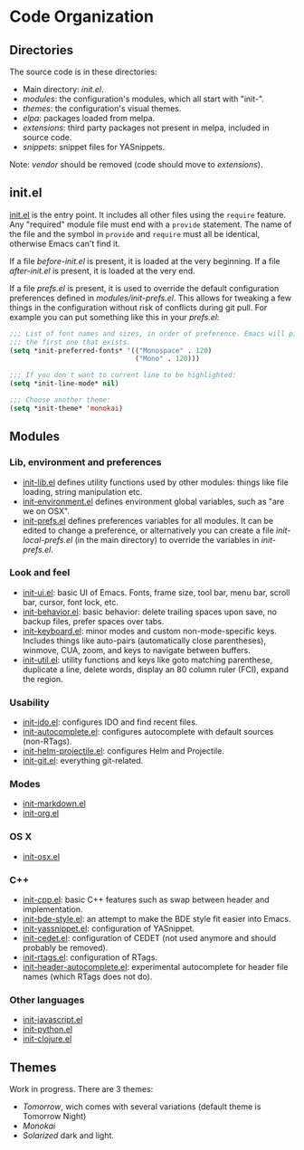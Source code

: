 # Code Organization

## Directories

The source code is in these directories:

* Main directory: *init.el*.
* *modules*: the configuration's modules, which all start with "init-".
* *themes*: the configuration's visual themes.
* *elpa*: packages loaded from melpa.
* *extensions*: third party packages not present in melpa, included in source
  code.
* *snippets*: snippet files for YASnippets.

Note: *vendor* should be removed (code should move to *extensions*).

## init.el

[init.el](https://raw.github.com/philippe-grenet/dot.emacs/master/init.el) is
the entry point. It includes all other files using the ```require```
feature. Any "required" module file must end with a ```provide```
statement. The name of the file and the symbol in ```provide``` and
```require``` must all be identical, otherwise Emacs can't find it.

If a file *before-init.el* is present, it is loaded at the very beginning. If a
file *after-init.el* is present, it is loaded at the very end.

If a file *prefs.el* is present, it is used to override the default
configuration preferences defined in *modules/init-prefs.el*. This allows for
tweaking a few things in the configuration without risk of conflicts during git
pull. For example you can put something like this in your *prefs.el*:

```lisp
;;; List of font names and sizes, in order of preference. Emacs will pick
;;; the first one that exists.
(setq *init-preferred-fonts* '(("Monospace" . 120)
                               ("Mono" . 120)))

;;; If you don't want to current line to be highlighted:
(setq *init-line-mode* nil)

;;; Choose another theme:
(setq *init-theme* 'monokai)
```

## Modules

### Lib, environment and preferences

* [init-lib.el](https://raw.github.com/philippe-grenet/dot.emacs/master/modules/init-lib.el)
  defines utility functions used by other modules: things like file loading,
  string manipulation etc.
* [init-environment.el](https://raw.github.com/philippe-grenet/dot.emacs/master/modules/init-environment.el)
  defines environment global variables, such as "are we on OSX".
* [init-prefs.el](https://raw.github.com/philippe-grenet/dot.emacs/master/modules/init-prefs.el)
  defines preferences variables for all modules. It can be edited to change a
  preference, or alternatively you can create a file *init-local-prefs.el* (in
  the main directory) to override the variables in *init-prefs.el*.

### Look and feel

* [init-ui.el](https://raw.github.com/philippe-grenet/dot.emacs/master/modules/init-ui.el):
  basic UI of Emacs. Fonts, frame size, tool bar, menu bar, scroll bar, cursor,
  font lock, etc.
* [init-behavior.el](https://raw.github.com/philippe-grenet/dot.emacs/master/modules/init-behavior.el):
  basic behavior: delete trailing spaces upon save, no backup files, prefer spaces over tabs.
* [init-keyboard.el](https://raw.github.com/philippe-grenet/dot.emacs/master/modules/init-keyboard.el):
  minor modes and custom non-mode-specific keys. Includes things like
  auto-pairs (automatically close parentheses), winmove, CUA, zoom, and keys to
  navigate between buffers.
* [init-util.el](https://raw.github.com/philippe-grenet/dot.emacs/master/modules/init-util.el):
  utility functions and keys like goto matching parenthese, duplicate a line,
  delete words, display an 80 column ruler (FCI), expand the region.

### Usability

* [init-ido.el](https://raw.github.com/philippe-grenet/dot.emacs/master/modules/init-ido.el):
  configures IDO and find recent files.
* [init-autocomplete.el](https://raw.github.com/philippe-grenet/dot.emacs/master/modules/init-autocomplete.el):
  configures autocomplete with default sources (non-RTags).
* [init-helm-projectile.el](https://raw.github.com/philippe-grenet/dot.emacs/master/modules/init-helm-projectile.el):
  configures Helm and Projectile.
* [init-git.el](https://raw.github.com/philippe-grenet/dot.emacs/master/modules/init-git.el):
  everything git-related.

### Modes

* [init-markdown.el](https://raw.github.com/philippe-grenet/dot.emacs/master/modules/init-markdown.el)
* [init-org.el](https://raw.github.com/philippe-grenet/dot.emacs/master/modules/init-org.el)

### OS X

* [init-osx.el](https://raw.github.com/philippe-grenet/dot.emacs/master/modules/init-osx.el)

### C++

* [init-cpp.el](https://raw.github.com/philippe-grenet/dot.emacs/master/modules/init-cpp.el):
  basic C++ features such as swap between header and implementation.
* [init-bde-style.el](https://raw.github.com/philippe-grenet/dot.emacs/master/modules/init-bde-style.el):
  an attempt to make the BDE style fit easier into Emacs.
* [init-yassnippet.el](https://raw.github.com/philippe-grenet/dot.emacs/master/modules/init-yasnippet.el):
  configuration of YASnippet.
* [init-cedet.el](https://raw.github.com/philippe-grenet/dot.emacs/master/modules/init-cedet.el):
  configuration of CEDET (not used anymore and should probably be removed).
* [init-rtags.el](https://raw.github.com/philippe-grenet/dot.emacs/master/modules/init-rtags.el):
  configuration of RTags.
* [init-header-autocomplete.el](https://raw.github.com/philippe-grenet/dot.emacs/master/modules/init-header-autocomplete.el):
  experimental autocomplete for header file names (which RTags does not do).

### Other languages

* [init-javascript.el](https://raw.github.com/philippe-grenet/dot.emacs/master/modules/init-javascript.el)
* [init-python.el](https://raw.github.com/philippe-grenet/dot.emacs/master/modules/init-python.el)
* [init-clojure.el](https://raw.github.com/philippe-grenet/dot.emacs/master/modules/init-clojure.el)

## Themes

Work in progress. There are 3 themes:

* *Tomorrow*, wich comes with several variations (default theme is Tomorrow
  Night)
* *Monokai*
* *Solarized* dark and light.
